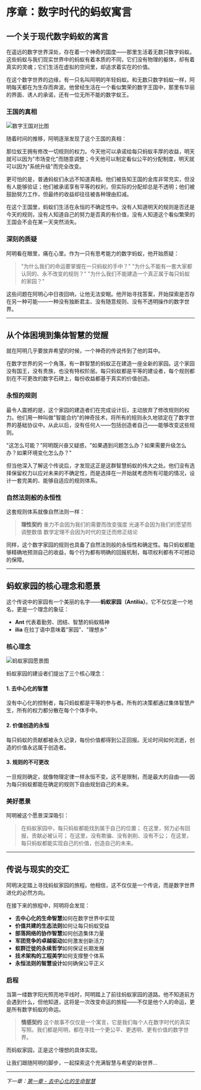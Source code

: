 # 序章：数字时代的蚂蚁寓言

## 一个关于现代数字蚂蚁的寓言

在遥远的数字世界深处，存在着一个神奇的国度——那里生活着无数只数字蚂蚁。这些蚂蚁与我们现实世界中的蚂蚁有着本质的不同，它们没有物理的躯体，却有着真实的灵魂；它们生活在虚拟的空间里，却追求着实在的价值。

在这个数字世界的边缘，有一只名叫阿明的年轻蚂蚁。和无数只数字蚂蚁一样，阿明每天都在为生存而奔波。他曾经生活在一个看似繁荣的数字王国中，那里有华丽的界面、诱人的承诺，还有一位无所不能的数字蚁王。

### 王国的真相

![数字王国对比图](/images/preface/preface-kingdom-comparison.png)

随着时间的推移，阿明逐渐发现了这个王国的真相：

那位蚁王拥有修改一切规则的权力。今天他可以承诺给每只蚂蚁丰厚的收益，明天就可以因为"市场变化"而随意调整；今天他可以制定看似公平的分配制度，明天就可以因为"系统升级"而完全改变。

更可怕的是，普通蚂蚁们永远不知道真相。他们被告知王国的金库非常充实，但没有人能够验证；他们被承诺享有平等的权利，但实际的分配却总是不透明；他们被鼓励努力工作，但最终的收益却往往被各种理由扣减。

在这个王国里，蚂蚁们生活在永恒的不确定性中。没有人知道明天的规则是否还是今天的规则，没有人知道自己的努力是否真的有价值，没有人知道这个看似繁荣的王国会不会在某一天突然消失。

### 深刻的质疑

阿明看在眼里，痛在心里。作为一只有思考能力的数字蚂蚁，他开始质疑：

> "为什么我们的命运要掌握在一只蚂蚁的手中？" 
> "为什么不能有一套大家都认同的、永不改变的规则？" 
> "为什么我们不能建造一个真正属于每只蚂蚁的家园？"

这些问题在阿明心中日夜回响，让他无法安眠。他开始寻找答案，开始探索是否存在另一种可能——一种没有独断君主、没有随意规则、没有不透明操作的数字世界。

---

## 从个体困境到集体智慧的觉醒

就在阿明几乎要放弃希望的时候，一个神奇的传说传到了他的耳中。

在数字世界的另一个角落，有一群智慧的蚂蚁正在建造一座全新的家园。这个家园没有国王，没有贵族，也没有特权阶层。每只蚂蚁都是平等的建设者，每个规则都刻在不可更改的数字石碑上，每份收益都基于真实的价值创造。

### 永恒的规则

最令人震撼的是，这个家园的建造者们在完成设计后，主动放弃了修改规则的权力。他们用一种叫做"智能合约"的神奇技术，将所有的规则永久地锁定在了数字世界的基础协议中。从此以后，没有任何人——包括创造者自己——能够改变这些规则。

"这怎么可能？"阿明既兴奋又疑惑，"如果遇到问题怎么办？如果需要升级怎么办？如果环境变化怎么办？"

但当他深入了解这个传说后，才发现这正是这群智慧蚂蚁的伟大之处。他们没有选择保留权力以应对未来的不确定性，而是选择在一开始就考虑所有可能的情况，设计一套完美的、能够自适应的规则体系。

### 自然法则般的永恒性

这套规则体系就像自然法则一样：

> **理性契约** 
> 重力不会因为我们的需要而改变强度 
> 光速不会因为我们的愿望而调整数值 
> 数学定理不会因为时代的变迁而修正结论

同样，这个数字家园的规则也具备了自然法则般的永恒性和确定性。每只蚂蚁都能够精确地预测自己的收益，每个行为都有明确的回报机制，每项权利都有不可撼动的保障。

---

## 蚂蚁家园的核心理念和愿景

这个传说中的家园有一个美丽的名字——**蚂蚁家园（Antilia）**。它不仅仅是一个地名，更是一个理念的象征：

- **Ant** 代表着勤劳、团结、智慧的蚂蚁精神 
- **ilia** 在拉丁语中意味着"家园"、"理想乡"

### 核心理念

![蚂蚁家园愿景图](/images/preface/preface-antilia-vision.png)

蚂蚁家园的建设者们提出了三个核心理念：

#### 1. 去中心化的智慧

 没有中心化的控制者，每只蚂蚁都是平等的参与者。所有的决策都通过集体智慧产生，所有的权力都分散在每个个体手中。

#### 2. 价值创造的永恒 

 每只蚂蚁的贡献都被永久记录，每份价值都得到公正回报。无论时间如何流逝，创造的价值永远属于创造者。

#### 3. 规则的不可更改

 一旦规则确定，就像物理定律一样永恒不变。这不是限制，而是最大的自由——因为每只蚂蚁都能在确定的规则下自由规划自己的未来。

### 美好愿景

阿明被这个愿景深深吸引：

> 在蚂蚁家园中，每只蚂蚁都能找到属于自己的位置； 
> 在这里，努力必有回报，贡献必被认可； 
> 在这里，没有欺骗、没有剥削、没有不公； 
> 在这里，每只蚂蚁都能实现自己的价值，创造自己的未来。

---

## 传说与现实的交汇

阿明决定踏上寻找蚂蚁家园的旅程。他相信，这不仅仅是一个传说，而是数字世界进化的必然方向。

在接下来的旅程中，阿明将会发现：

- **去中心化的生命智慧**如何在数字世界中实现
- **价值共建的生态法则**如何让每只蚂蚁受益
- **部落网络的协作智慧**如何创造集体力量
- **军团竞争的卓越驱动**如何激发创新活力
- **蚁群迁徙的永续哲学**如何保证长期发展
- **技术架构的工程美学**如何支撑整个体系
- **永恒法则的智慧设计**如何确保公平正义

### 启程

当第一缕数字阳光照亮地平线时，阿明踏上了前往蚂蚁家园的道路。他不知道前方会遇到什么，但他知道，这将是一次改变命运的旅程——不仅是他个人的命运，更是所有数字蚂蚁的命运。

> **情感契约** 
> 这个故事不仅仅是一个寓言，它是我们每个人在数字时代的真实写照。我们都是阿明，都在寻找一个更公平、更透明、更有价值的数字世界。

而蚂蚁家园，正是这个理想的具体实现。

让我们跟随阿明的脚步，一起探索这个充满智慧与希望的新世界...

---

*下一章：[第一章 - 去中心化的生命智慧](/chapter-1)*